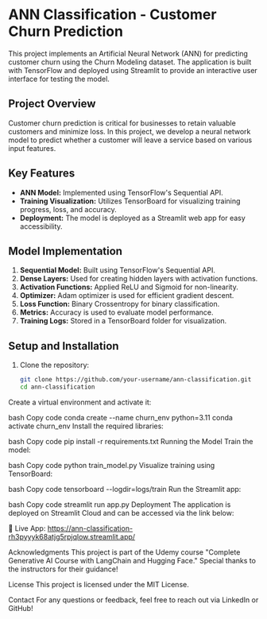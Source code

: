 # ANN Classification - Customer Churn Prediction

This project implements an Artificial Neural Network (ANN) for predicting customer churn using the Churn Modeling dataset. The application is built with TensorFlow and deployed using Streamlit to provide an interactive user interface for testing the model.

## Project Overview

Customer churn prediction is critical for businesses to retain valuable customers and minimize loss. In this project, we develop a neural network model to predict whether a customer will leave a service based on various input features.

## Key Features

- **ANN Model:** Implemented using TensorFlow's Sequential API.
- **Training Visualization:** Utilizes TensorBoard for visualizing training progress, loss, and accuracy.
- **Deployment:** The model is deployed as a Streamlit web app for easy accessibility.

## Model Implementation

1. **Sequential Model:** Built using TensorFlow's Sequential API.
2. **Dense Layers:** Used for creating hidden layers with activation functions.
3. **Activation Functions:** Applied ReLU and Sigmoid for non-linearity.
4. **Optimizer:** Adam optimizer is used for efficient gradient descent.
5. **Loss Function:** Binary Crossentropy for binary classification.
6. **Metrics:** Accuracy is used to evaluate model performance.
7. **Training Logs:** Stored in a TensorBoard folder for visualization.

## Setup and Installation

1. Clone the repository:

   ```bash
   git clone https://github.com/your-username/ann-classification.git
   cd ann-classification
Create a virtual environment and activate it:

bash
Copy code
conda create --name churn_env python=3.11
conda activate churn_env
Install the required libraries:

bash
Copy code
pip install -r requirements.txt
Running the Model
Train the model:

bash
Copy code
python train_model.py
Visualize training using TensorBoard:

bash
Copy code
tensorboard --logdir=logs/train
Run the Streamlit app:

bash
Copy code
streamlit run app.py
Deployment
The application is deployed on Streamlit Cloud and can be accessed via the link below:

🔗 Live App: https://ann-classification-rh3pyyyk68atjg5rpjqlow.streamlit.app/

Acknowledgments
This project is part of the Udemy course "Complete Generative AI Course with LangChain and Hugging Face." Special thanks to the instructors for their guidance!

License
This project is licensed under the MIT License.

Contact
For any questions or feedback, feel free to reach out via LinkedIn or GitHub!
